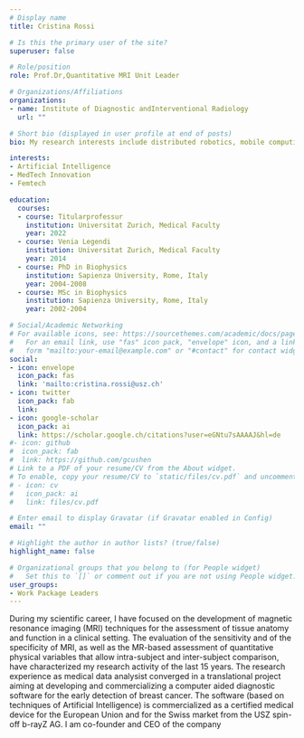 ```yaml
---
# Display name
title: Cristina Rossi

# Is this the primary user of the site?
superuser: false

# Role/position
role: Prof.Dr,Quantitative MRI Unit Leader

# Organizations/Affiliations
organizations:
- name: Institute of Diagnostic andInterventional Radiology
  url: ""

# Short bio (displayed in user profile at end of posts)
bio: My research interests include distributed robotics, mobile computing and programmable matter.

interests:
- Artificial Intelligence
- MedTech Innovation
- Femtech

education:
  courses:
  - course: Titularprofessur
    institution: Universitat Zurich, Medical Faculty
    year: 2022
  - course: Venia Legendi
    institution: Universitat Zurich, Medical Faculty
    year: 2014
  - course: PhD in Biophysics
    institution: Sapienza University, Rome, Italy
    year: 2004-2008
  - course: MSc in Biophysics
    institution: Sapienza University, Rome, Italy
    year: 2002-2004

# Social/Academic Networking
# For available icons, see: https://sourcethemes.com/academic/docs/page-builder/#icons
#   For an email link, use "fas" icon pack, "envelope" icon, and a link in the
#   form "mailto:your-email@example.com" or "#contact" for contact widget.
social:
- icon: envelope
  icon_pack: fas
  link: 'mailto:cristina.rossi@usz.ch'
- icon: twitter
  icon_pack: fab
  link: 
- icon: google-scholar
  icon_pack: ai
  link: https://scholar.google.ch/citations?user=eGNtu7sAAAAJ&hl=de
#- icon: github
#  icon_pack: fab
#  link: https://github.com/gcushen
# Link to a PDF of your resume/CV from the About widget.
# To enable, copy your resume/CV to `static/files/cv.pdf` and uncomment the lines below.
# - icon: cv
#   icon_pack: ai
#   link: files/cv.pdf

# Enter email to display Gravatar (if Gravatar enabled in Config)
email: ""

# Highlight the author in author lists? (true/false)
highlight_name: false

# Organizational groups that you belong to (for People widget)
#   Set this to `[]` or comment out if you are not using People widget.
user_groups:
- Work Package Leaders
---
```

During my scientific career, I have focused on the development of magnetic resonance imaging (MRI) techniques for the assessment of tissue anatomy and function in a clinical setting. The evaluation of the sensitivity and of the specificity of MRI, as well as the MR-based assessment of quantitative physical variables that allow intra-subject and inter-subject comparison, have characterized my research activity of the last 15 years. The research experience as medical data analysist converged in a translational project aiming at developing and commercializing a computer aided diagnostic software for the early detection of breast cancer. The software (based on techniques of Artificial Intelligence) is commercialized as a certified medical device for the European Union and for the Swiss market from the USZ spin-off b-rayZ AG. I am co-founder and CEO of the company

